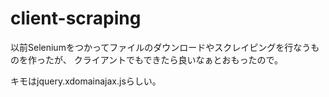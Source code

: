 client-scraping
===============

以前Seleniumをつかってファイルのダウンロードやスクレイピングを行なうものを作ったが、
クライアントでもできたら良いなぁとおもったので。

キモはjquery.xdomainajax.jsらしい。

